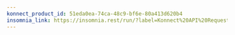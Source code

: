 ```yaml
---
konnect_product_id: 51eda0ea-74ca-48c9-bf6e-80a413d620b4
insomnia_link: https://insomnia.rest/run/?label=Konnect%20API%20Requests&uri=https%3A%2F%2Fraw.githubusercontent.com%2FKong%2Fdeveloper.konghq.com%2Fmain%2Fapi-specs%2FKonnect%2Fv2%2Fyaml%2Fanalytics-requests.yaml
---
```

